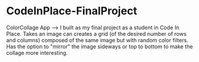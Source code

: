 # CodeInPlace-FinalProject
ColorCollage App --> I built as my final project as a student in Code In Place. Takes an image can creates a grid (of the desired number of rows and columns) composed of the same image but with random color filters. Has the option to "mirror" the image sideways or top to bottom to make the collage more interesting.
